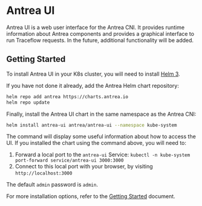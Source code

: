 # Antrea UI

Antrea UI is a web user interface for the Antrea CNI. It provides runtime
information about Antrea components and provides a graphical interface to run
Traceflow requests. In the future, additional functionality will be added.

## Getting Started

To install Antrea UI in your K8s cluster, you will need to install [Helm
3](https://helm.sh/docs/intro/install/).

If you have not done it already, add the Antrea Helm chart repository:

```bash
helm repo add antrea https://charts.antrea.io
helm repo update
```

Finally, install the Antrea UI chart in the same namespace as the Antrea CNI:

```bash
helm install antrea-ui antrea/antrea-ui --namespace kube-system
```

The command will display some useful information about how to access the UI. If
you installed the chart using the command above, you will need to:

1. Forward a local port to the `antrea-ui` Service: `kubectl -n kube-system port-forward service/antrea-ui 3000:3000`
2. Connect to this local port with your browser, by visiting `http://localhost:3000`

The default `admin` password is `admin`.

For more installation options, refer to the [Getting
Started](docs/getting-started.md) document.
